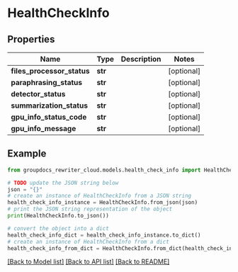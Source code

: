# HealthCheckInfo


## Properties

Name | Type | Description | Notes
------------ | ------------- | ------------- | -------------
**files_processor_status** | **str** |  | [optional] 
**paraphrasing_status** | **str** |  | [optional] 
**detector_status** | **str** |  | [optional] 
**summarization_status** | **str** |  | [optional] 
**gpu_info_status_code** | **str** |  | [optional] 
**gpu_info_message** | **str** |  | [optional] 

## Example

```python
from groupdocs_rewriter_cloud.models.health_check_info import HealthCheckInfo

# TODO update the JSON string below
json = "{}"
# create an instance of HealthCheckInfo from a JSON string
health_check_info_instance = HealthCheckInfo.from_json(json)
# print the JSON string representation of the object
print(HealthCheckInfo.to_json())

# convert the object into a dict
health_check_info_dict = health_check_info_instance.to_dict()
# create an instance of HealthCheckInfo from a dict
health_check_info_from_dict = HealthCheckInfo.from_dict(health_check_info_dict)
```
[[Back to Model list]](../README.md#documentation-for-models) [[Back to API list]](../README.md#documentation-for-api-endpoints) [[Back to README]](../README.md)


